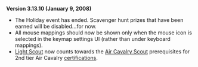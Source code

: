 **Version 3.13.10 (January 9, 2008)**

- The Holiday event has ended. Scavenger hunt prizes that have been earned will
  be disabled...for now.
- All mouse mappings should now be shown only when the mouse icon is selected in
  the keymap settings UI (rather than under keyboard mappings).
- [Light Scout](../certifications/Light_Scout.md) now counts towards the
  [Air Cavalry Scout](../certifications/Air_Cavalry_Scout.md) prerequisites for
  2nd tier Air Cavalry [certifications](../certifications/Certification.md).
